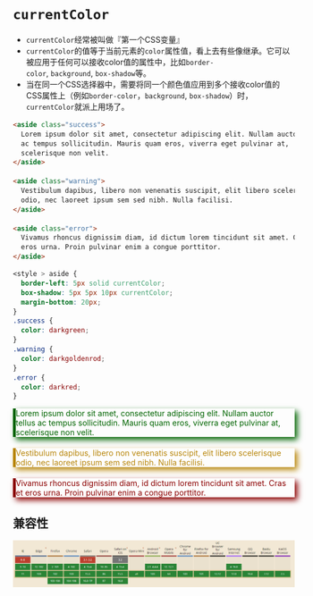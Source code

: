 # `currentColor`

- `currentColor`经常被叫做『第一个CSS变量』
- `currentColor`的值等于当前元素的`color`属性值，看上去有些像继承。它可以被应用于任何可以接收color值的属性中，比如`border-color`, `background`, `box-shadow`等。
- 当在同一个CSS选择器中，需要将同一个颜色值应用到多个接收color值的CSS属性上（例如`border-color`，`background`, `box-shadow`）时，`currentColor`就派上用场了。

```html
<aside class="success">
  Lorem ipsum dolor sit amet, consectetur adipiscing elit. Nullam auctor tellus
  ac tempus sollicitudin. Mauris quam eros, viverra eget pulvinar at,
  scelerisque non velit.
</aside>

<aside class="warning">
  Vestibulum dapibus, libero non venenatis suscipit, elit libero scelerisque
  odio, nec laoreet ipsum sem sed nibh. Nulla facilisi.
</aside>

<aside class="error">
  Vivamus rhoncus dignissim diam, id dictum lorem tincidunt sit amet. Cras et
  eros urna. Proin pulvinar enim a congue porttitor.
</aside>
```

```css
<style > aside {
  border-left: 5px solid currentColor;
  box-shadow: 5px 5px 10px currentColor;
  margin-bottom: 20px;
}
.success {
  color: darkgreen;
}
.warning {
  color: darkgoldenrod;
}
.error {
  color: darkred;
}
```

<aside class="success">
  Lorem ipsum dolor sit amet, consectetur adipiscing elit. Nullam auctor tellus ac tempus sollicitudin. Mauris quam eros, viverra eget pulvinar at, scelerisque non velit.
</aside>

<aside class="warning">
Vestibulum dapibus, libero non venenatis suscipit, elit libero scelerisque odio, nec laoreet ipsum sem sed nibh. Nulla facilisi.  
</aside>

<aside class="error">
Vivamus rhoncus dignissim diam, id dictum lorem tincidunt sit amet. Cras et eros urna. Proin pulvinar enim a congue porttitor.
</aside>

<style>
 aside {
  border-left: 5px solid currentColor;
  box-shadow: 5px 5px 10px currentColor;
 margin-bottom: 20px;
}
.success {
  color: darkgreen;
}
.warning {
  color: darkgoldenrod;
}
.error {
  color: darkred;
}

</style>

## 兼容性

![](./.assets/currentColor-2022-07-14-14-43-21.png)
